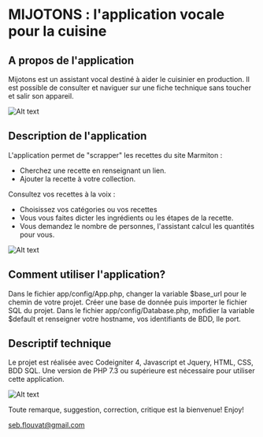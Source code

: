 # MIJOTONS : l'application vocale pour la cuisine

## A propos de l'application
Mijotons est un assistant vocal destiné à aider le cuisinier en production.
Il est possible de consulter et naviguer sur une fiche technique sans toucher et salir son appareil.


![Alt text](https://github.com/sebf830/Mijotons---Your-cooking-assistant//blob/master/public/images/capture1.png)


## Description de l'application
L'application permet de "scrapper" les recettes du site Marmiton : 
- Cherchez une recette en renseignant un lien.
- Ajouter la recette à votre collection.

Consultez vos recettes à la voix : 
- Choisissez vos catégories ou vos recettes
- Vous vous faites dicter les ingrédients ou les étapes de la recette.
- Vous demandez le nombre de personnes, l'assistant calcul les quantités pour vous.


![Alt text](https://github.com/sebf830/Mijotons---Your-cooking-assistant//blob/master/public/images/capture2.png)


## Comment utiliser l'application?

Dans le fichier app/config/App.php, changer la variable $base_url pour le chemin de votre projet.
Créer une base de donnée puis importer le fichier SQL du projet.
Dans le fichier app/config/Database.php, mofidier la variable $default et renseigner votre hostname, vos identifiants de BDD, lle port.

## Descriptif technique
Le projet est réalisée avec Codeigniter 4, Javascript et Jquery, HTML, CSS, BDD SQL.
Une version de PHP 7.3 ou supérieure est nécessaire pour utiliser cette application.

![Alt text](https://github.com/sebf830/Mijotons---Your-cooking-assistant//blob/master/public/images/capture3.png)

Toute remarque, suggestion, correction, critique est la bienvenue!
Enjoy!

seb.flouvat@gmail.com


